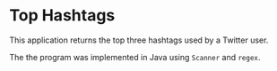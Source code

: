 # Top Hashtags

This application returns the top three hashtags used by a Twitter user.

The the program was implemented in Java using `Scanner` and `regex`.

